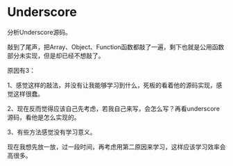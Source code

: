 # Underscore
分析Underscore源码。

敲到了尾声，把Array、Object、Function函数都敲了一遍，剩下也就是公用函数部分未实现，但是却已经不想敲了。

原因有3：

1、感觉这样的敲法，并没有让我能够学习到什么，死板的看着他的源码实现，感觉这样很蠢。

2、现在反而觉得应该自己先考虑，若我自己来写，会怎么写？再看underscore源码，看他是怎么实现的。

3、有些方法感觉没有学习意义。

现在我想先放一放，过一段时间，再考虑用第二原因来学习，这样应该学习效率会高很多。
